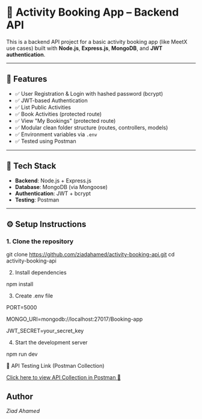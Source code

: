 # 🏀 Activity Booking App – Backend API

This is a backend API project for a basic activity booking app (like MeetX use cases) built with **Node.js**, **Express.js**, **MongoDB**, and **JWT authentication**.

---

## 📌 Features

- ✅ User Registration & Login with hashed password (bcrypt)
- ✅ JWT-based Authentication
- ✅ List Public Activities
- ✅ Book Activities (protected route)
- ✅ View "My Bookings" (protected route)
- ✅ Modular clean folder structure (routes, controllers, models)
- ✅ Environment variables via `.env`
- ✅ Tested using Postman

---

## 🔧 Tech Stack

- **Backend**: Node.js + Express.js
- **Database**: MongoDB (via Mongoose)
- **Authentication**: JWT + bcrypt
- **Testing**: Postman

---

## ⚙️ Setup Instructions

### 1. Clone the repository


git clone https://github.com/ziadahamed/activity-booking-api.git
cd activity-booking-api

2. Install dependencies

npm install

3. Create .env file

PORT=5000

MONGO_URI=mongodb://localhost:27017/Booking-app

JWT_SECRET=your_secret_key

4. Start the development server

npm run dev

🧪 API Testing Link (Postman Collection)

[Click here to view API Collection in Postman 🚀](https://ziadahamed.postman.co/workspace/eb9e6e08-6a27-4f62-84a5-a8bd380b33da/documentation/44821103-8405492a-7a95-4430-b4d7-6431910396b8)


## Author

*Ziad Ahamed*

